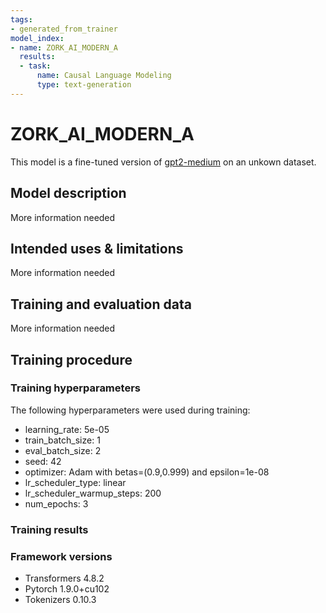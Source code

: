 ```yaml
---
tags:
- generated_from_trainer
model_index:
- name: ZORK_AI_MODERN_A
  results:
  - task:
      name: Causal Language Modeling
      type: text-generation
---
```


<!-- This model card has been generated automatically according to the information the Trainer had access to. You
should probably proofread and complete it, then remove this comment. -->

# ZORK_AI_MODERN_A

This model is a fine-tuned version of [gpt2-medium](https://huggingface.co/gpt2-medium) on an unkown dataset.

## Model description

More information needed

## Intended uses & limitations

More information needed

## Training and evaluation data

More information needed

## Training procedure

### Training hyperparameters

The following hyperparameters were used during training:
- learning_rate: 5e-05
- train_batch_size: 1
- eval_batch_size: 2
- seed: 42
- optimizer: Adam with betas=(0.9,0.999) and epsilon=1e-08
- lr_scheduler_type: linear
- lr_scheduler_warmup_steps: 200
- num_epochs: 3

### Training results



### Framework versions

- Transformers 4.8.2
- Pytorch 1.9.0+cu102
- Tokenizers 0.10.3
